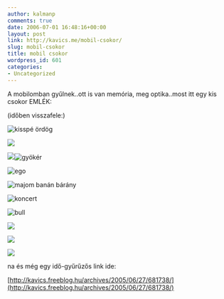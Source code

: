 ```yaml
---
author: kalmanp
comments: true
date: 2006-07-01 16:48:16+00:00
layout: post
link: http://kavics.me/mobil-csokor/
slug: mobil-csokor
title: mobil csokor
wordpress_id: 601
categories:
- Uncategorized
---
```



A mobilomban gyűlnek..ott is van memória, meg optika..most itt egy kis csokor EMLÉK:   

(időben visszafele:)  

![kisspé ördög](http://kavics.freeblog.hu/files/mobil_pic/00_mcs_01.jpg)  

![](http://kavics.freeblog.hu/files/mobil_pic/00_mcs_03.jpg)  

![](http://kavics.freeblog.hu/files/mobil_pic/00_mcs_04.jpg)![gyökér](http://kavics.freeblog.hu/files/mobil_pic/00_mcs_05.jpg)  

![ego](http://kavics.freeblog.hu/files/mobil_pic/00_mcs_06.jpg)  

![majom banán bárány](http://kavics.freeblog.hu/files/mobil_pic/00_mcs_07.jpg)  

![koncert](http://kavics.freeblog.hu/files/mobil_pic/00_mcs_08.jpg)  

![bull](http://kavics.freeblog.hu/files/mobil_pic/00_mcs_09.jpg)  

![](http://kavics.freeblog.hu/files/mobil_pic/00_mcs_10.jpg)  

![](http://kavics.freeblog.hu/files/mobil_pic/00_mcs_11.jpg)  

![](http://kavics.freeblog.hu/files/mobil_pic/00_mcs_12.jpg)






na és még egy idő-gyűrűzős link ide:  

[http://kavics.freeblog.hu/archives/2005/06/27/681738/](http://kavics.freeblog.hu/archives/2005/06/27/681738/)

